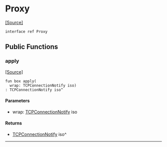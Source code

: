 # Proxy
<span class="source-link">[[Source]](src/net/proxy.md#L2)</span>
```pony
interface ref Proxy
```

## Public Functions

### apply
<span class="source-link">[[Source]](src/net/proxy.md#L3)</span>


```pony
fun box apply(
  wrap: TCPConnectionNotify iso)
: TCPConnectionNotify iso^
```
#### Parameters

*   wrap: [TCPConnectionNotify](net-TCPConnectionNotify.md) iso

#### Returns

* [TCPConnectionNotify](net-TCPConnectionNotify.md) iso^

---

